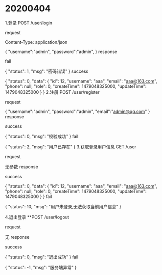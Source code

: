 # 20200404
1.登录
POST /user/login

request

Content-Type: application/json

{
	"username":"admin",
	"password":"admin",
}
response

fail

{
    "status": 1,
    "msg": "密码错误"
}
success

{
    "status": 0,
    "data": {
        "id": 12,
        "username": "aaa",
        "email": "aaa@163.com",
        "phone": null,
        "role": 0,
        "createTime": 1479048325000,
        "updateTime": 1479048325000
    }
}
2.注册
POST /user/register

request

{
	"username":"admin",
	"password":"admin",
	"email":"admin@qq.com"
}
response

success

{
    "status": 0,
    "msg": "校验成功"
}
fail

{
    "status": 2,
    "msg": "用户已存在"
}
3.获取登录用户信息
GET /user

request

无参数
response

success

{
    "status": 0,
    "data": {
        "id": 12,
        "username": "aaa",
        "email": "aaa@163.com",
        "phone": null,
        "role": 0,
        "createTime": 1479048325000,
        "updateTime": 1479048325000
    }
}
fail

{
    "status": 10,
    "msg": "用户未登录,无法获取当前用户信息"
}

4.退出登录
**POST /user/logout

request

无
response

success

{
    "status": 0,
    "msg": "退出成功"
}
fail

{
    "status": -1,
    "msg": "服务端异常"
}
